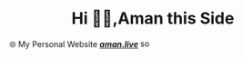 # <h1 align="center">Hi 👋🏽,Aman this Side</h1>



🌐 My Personal Website **[_aman.live_](https://amanliv.vercel.app/)** <img src="https://raw.githubusercontent.com/sanam2405/sanam2405/main/assets/icons/sos/sos.gif" alt="sos" width="20" height="15"> <br>
